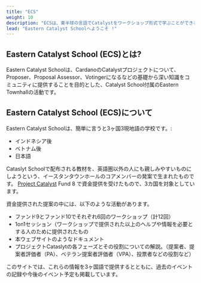 ```yaml
---
title: "ECS"
weight: 10
description: "ECSは、東半球の言語でCatalystをワークショップ形式で学ぶことができるスクールです"
lead: "Eastern Catalyst Schoolへようこそ !"
---
```


## Eastern Catalyst School (ECS)とは?

Eastern Catalyst Schoolは、CardanoのCatalystプロジェクトについて、Proposer、Proposal Assessor、Votingerになるなどの基礎から深い知識をコミュニティに提供することを目的とした、Catalyst School付属のEastern Townhallの活動です。

## Eastern Catalyst School (ECS)について

Eastern Catalyst Schoolは、簡単に言うと3ヶ国3現地語の学校です。:

- インドネシア後
- ベトナム後
- 日本語

Cataslyt Schoolで配布される教材を、英語圏以外の人にも親しみやすいものにしようという、イースタンタウンホールのコアメンバーの発案で生まれたものです。 [Project Catalyst](https://cardano.ideascale.com/c/idea/405311) Fund 8 で資金提供を受けたもので、3カ国を対象としています。

資金提供された提案の中には、以下のような活動があります。

- ファンド9とファンド10でそれぞれ6回のワークショップ（計12回）
- 1on1セッション（ワークショップで提供された以上のヘルプや情報を必要とする人のために提供されたもの
- 本ウェブサイトのようなドキュメント
- プロジェクトCataslytの各フェーズとその役割についての解説。（提案者、提案者評価者（PA）、ベテラン提案者評価者（VPA）、投票者などの役割など）

このサイトでは、これらの情報を3ヶ国語で提供するとともに、過去のイベントの記録や今後のイベント予定も掲載しています。

